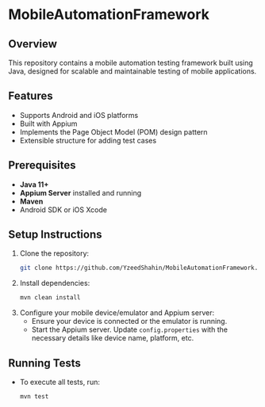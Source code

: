 # MobileAutomationFramework

## Overview
This repository contains a mobile automation testing framework built using Java, designed for scalable and maintainable testing of mobile applications.

## Features
- Supports Android and iOS platforms
- Built with Appium
- Implements the Page Object Model (POM) design pattern
- Extensible structure for adding test cases

## Prerequisites
- **Java 11+**
- **Appium Server** installed and running
- **Maven**
- Android SDK or iOS Xcode

## Setup Instructions
1. Clone the repository:
   ```bash
   git clone https://github.com/YzeedShahin/MobileAutomationFramework.git

2. Install dependencies:
   ```bash
   mvn clean install

4. Configure your mobile device/emulator and Appium server:
   * Ensure your device is connected or the emulator is running.
   * Start the Appium server.
    Update `config.properties` with the necessary details like device name, platform, etc.

## Running Tests
- To execute all tests, run:
  ```bash
  mvn test
